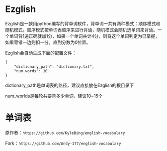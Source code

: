# Ezglish
Ezglish是一款用python编写的背单词软件，背单词一共有两种模式：顺序模式和随机模式。顺序模式按单词表顺序来进行背诵，随机模式会随机选单词来背诵。一个单词背1遍正确就加1分，如果一个单词共计4分，则将这个单词判定为已掌握，如果背错一边则扣一分，直到分数为0位置。

Ezglish会自动生成下面的配置文件：
```
{
    "dictionary_path": "dictionary.txt",
    "num_words": 10
}
```
dictionary_path是单词表的路径，建议直接放在Ezglish的根目录下

num_worlds是每轮共要背多少单词，建议10~15个
# 单词表
原作者：`https://github.com/KyleBing/english-vocabulary`

Fork：`https://github.com/Andy-177/english-vocabulary`

